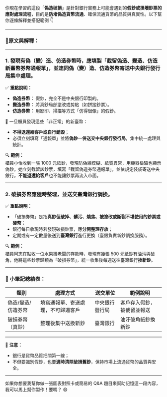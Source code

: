 你現在學習的這段「**偽造破損**」是針對銀行實務上可能會遇到的**假鈔或損壞鈔票的應對處理流程**，目的是**防堵偽造貨幣流通**、確保流通貨幣的品質與真實性。以下幫你逐條解釋並搭配範例 👇

---

### 🔹原文與解釋：

---

### 1. **發現有偽（變）造、仿造券幣時，應填製「截留偽造、變造、仿造新臺幣券幣通報單」，並連同偽（變）造、仿造券幣寄送中央銀行發行局集中處理。**

✅ **重點說明：**
- **偽造券幣：** 假鈔，完全不是中央銀行印製的。
- **變造券幣：** 將真鈔局部塗改或剪貼（如拼接鈔票）。
- **仿造券幣：** 用影印、掃描等方式「仿得很像」的假鈔。
  
🔐 一旦櫃員發現這些「非正常」的新臺幣：
- **不得退還給客戶或自行銷毀**；
- 必須立刻填寫「通報單」並將**偽鈔一併送交中央銀行發行局**，集中統一處理與統計。

🔍 **範例：**  
櫃員小怡收到一張 1000 元紙鈔，發現防偽線模糊、紙質異常，用機器檢驗也顯示偽鈔。她立刻截留該鈔票，填寫「截留偽造券幣通報單」，並依規定裝袋寄送中央銀行，**不能退還給客戶**也不能讓鈔票再流入市面。

---

### 2. **破損券幣應隨時整理，並送交臺灣銀行調換。**

✅ **重點說明：**
- 「破損券幣」是指**真鈔但破掉、髒污、燒焦、被塗改或斷裂不堪使用的鈔票或硬幣**；
- 銀行每日收現時若發現破損鈔票，應**分開整理存放**；
- 定期或有一定數量後送到**臺灣銀行**進行更換（臺銀負責新鈔調換服務）。

🔍 **範例：**  
櫃員阿志在點收一位水果攤老闆的存款時，發現有幾張 500 元紙鈔有油污與破角，他將這些鈔票歸類為「破損券幣」，統一收集後每週送往臺灣銀行**換新鈔**。

---

### 📘 小筆記總結表：

| 類別 | 處理方式 | 送交單位 | 範例說明 |
|------|-----------|----------|-----------|
| 偽造/變造/仿造券幣 | 填寫通報單、寄送處理，不可歸還客戶 | 中央銀行發行局 | 客戶存入假鈔，被截留並報送 |
| 破損券幣（真鈔） | 整理後集中送換新鈔 | 臺灣銀行 | 油汙破角紙鈔換新鈔 |

---

📌 **注意：**
- 銀行是貨幣品質把關第一線；
- 不但要識別假鈔，也要**適時清除破損舊鈔**，保持市場上流通貨幣的品質與安全。

---

如果你想要我幫你做一張圖表對照卡或簡易的 Q&A 題目來幫助記憶這一段內容，我可以馬上幫你製作！要嗎？ 😄
